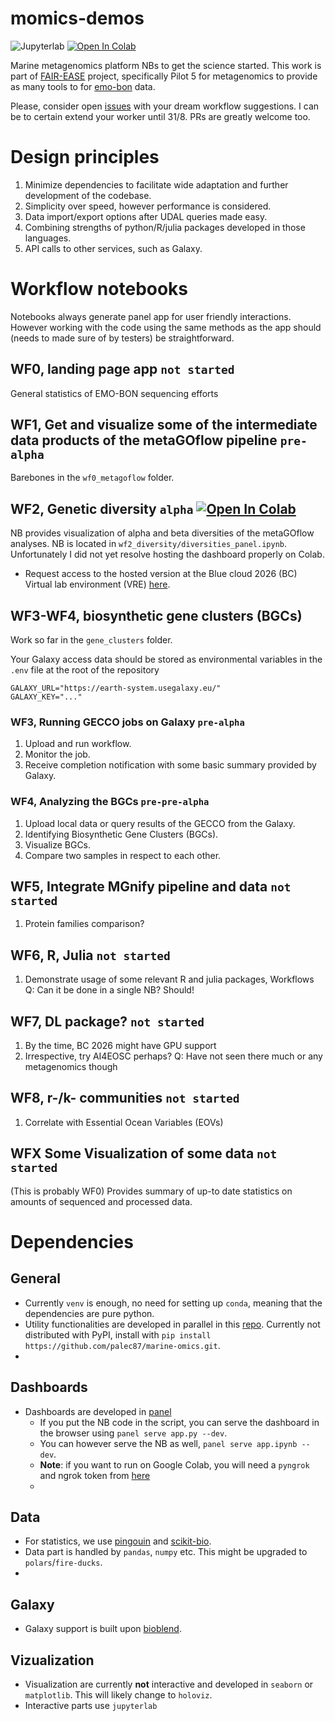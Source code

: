 # momics-demos
![Jupyterlab](https://img.shields.io/badge/Jupyter-notebook-brightgreen)
[![Open In Colab](https://colab.research.google.com/assets/colab-badge.svg)](https://colab.research.google.com/github/palec87/momics-demos/)

Marine metagenomics platform NBs to get the science started. This work is part of [FAIR-EASE](https://fairease.eu/) project, specifically Pilot 5 for metagenomics to provide as many tools to for [emo-bon](https://data.emobon.embrc.eu/) data.

Please, consider open [issues](https://github.com/palec87/marine-omics/issues) with your dream workflow suggestions. I can be to certain extend your worker until 31/8. PRs are greatly welcome too.

# Design principles
1. Minimize dependencies to facilitate wide adaptation and further development of the codebase.
2. Simplicity over speed, however performance is considered.
3. Data import/export options after UDAL queries made easy.
4. Combining strengths of python/R/julia packages developed in those languages.
5. API calls to other services, such as Galaxy.

# Workflow notebooks
Notebooks always generate panel app for user friendly interactions. However working with the code using the same methods as the app should (needs to made sure of by testers) be straightforward.


## WF0, landing page app `not started`
General statistics of EMO-BON sequencing efforts


## WF1, Get and visualize some of the intermediate data products of the metaGOflow pipeline `pre-alpha`
Barebones in the `wf0_metagoflow` folder.


## WF2, Genetic diversity `alpha` [![Open In Colab](https://colab.research.google.com/assets/colab-badge.svg)](https://colab.research.google.com/github/palec87/momics-demos/blob/main/wf2_diversity/diversities_panel.ipynb)
NB provides visualization of alpha and beta diversities of the metaGOflow analyses. NB is located in `wf2_diversity/diversities_panel.ipynb`. Unfortunately I did not yet resolve hosting the dashboard properly on Colab.
 - Request access to the hosted version at the Blue cloud 2026 (BC) Virtual lab environment (VRE) [here](https://blue-cloud.d4science.org/).


## WF3-WF4, biosynthetic gene clusters (BGCs)
Work so far in the `gene_clusters` folder.


Your Galaxy access data should be stored as environmental variables in the `.env` file at the root of the repository
```
GALAXY_URL="https://earth-system.usegalaxy.eu/"
GALAXY_KEY="..."
```


### WF3, Running GECCO jobs on Galaxy  `pre-alpha`
1. Upload and run workflow.
2. Monitor the job.
3. Receive completion notification with some basic summary provided by Galaxy.


### WF4, Analyzing the BGCs `pre-pre-alpha`
1. Upload local data or query results of the GECCO from the Galaxy.
2. Identifying Biosynthetic Gene Clusters (BGCs).
3. Visualize BGCs.
4. Compare two samples in respect to each other.

## WF5, Integrate MGnify pipeline and data `not started`
1. Protein families comparison?

## WF6, R, Julia `not started`
1. Demonstrate usage of some relevant R and julia packages, Workflows
Q: Can it be done in a single NB? Should!

## WF7, DL package? `not started`
1. By the time, BC 2026 might have GPU support
2. Irrespective, try AI4EOSC perhaps? Q: Have not seen there much or any metagenomics though

## WF8, r-/k- communities `not started`
1. Correlate with Essential Ocean Variables (EOVs)

## WFX Some Visualization of some data `not started`
(This is probably WF0) Provides summary of up-to date statistics on amounts of sequenced and processed data.

# Dependencies
## General
- Currently `venv` is enough, no need for setting up `conda`, meaning that the dependencies are pure python.
- Utility functionalities are developed in parallel in this [repo](https://github.com/palec87/marine-omics). Currently not distributed with PyPI, install with `pip install https://github.com/palec87/marine-omics.git`.
- 
## Dashboards
- Dashboards are developed in [panel](https://panel.holoviz.org/)
  - If you put the NB code in the script, you can serve the dashboard in the browser using `panel serve app.py --dev`.
  - You can however serve the NB as well, `panel serve app.ipynb --dev`.
  - **Note**: if you want to run on Google Colab, you will need a `pyngrok` and ngrok token from [here](https://dashboard.ngrok.com/auth)
  - 
## Data
- For statistics, we use [pingouin](https://pingouin-stats.org/build/html/index.html) and [scikit-bio](https://scikit.bio/).
- Data part is handled by `pandas`, `numpy` etc. This might be upgraded to `polars`/`fire-ducks`.
- 
## Galaxy
- Galaxy support is built upon [bioblend](https://bioblend.readthedocs.io/en/latest/).

## Vizualization
- Visualization are currently **not** interactive and developed in `seaborn` or `matplotlib`. This will likely change to `holoviz`.
- Interactive parts use `jupyterlab`


